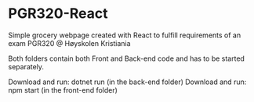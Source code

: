 # PGR320-React


Simple grocery webpage created with React to fulfill requirements of an exam PGR320 @ Høyskolen Kristiania

Both folders contain both Front and Back-end code and has to be started separately.

Download and run: dotnet run (in the back-end folder)
Download and run: npm start (in the front-end folder)
